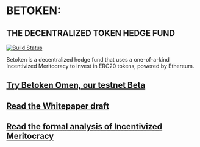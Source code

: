 # BETOKEN:
## THE DECENTRALIZED TOKEN HEDGE FUND

[![Build Status](https://travis-ci.org/Betoken/betoken.svg?branch=kyber)](https://travis-ci.org/Betoken/betoken)

Betoken is a decentralized hedge fund that uses a one-of-a-kind Incentivized Meritocracy to invest in ERC20 tokens, powered by Ethereum.

## **[Try Betoken Omen, our testnet Beta](https://betoken.fund/betoken-ui/)**

## [Read the Whitepaper draft](https://github.com/Betoken/Whitepaper/blob/master/BetokenWhitepaper.pdf)

## [Read the formal analysis of Incentivized Meritocracy](https://github.com/Betoken/documents/blob/master/Incentivized%20Meritocracies/Incentivized%20Meritocracies.pdf)

